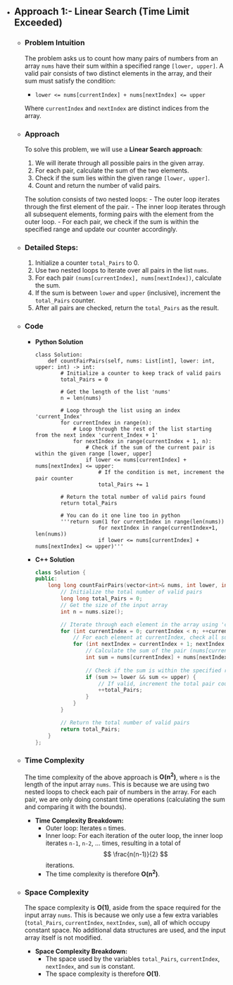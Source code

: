 - ## Approach 1:- Linear Search (Time Limit Exceeded)

    - ### Problem Intuition
        The problem asks us to count how many pairs of numbers from an array `nums` have their sum within a specified range `[lower, upper]`. A valid pair consists of two distinct elements in the array, and their sum must satisfy the condition:  
        - `lower <= nums[currentIndex] + nums[nextIndex] <= upper`
        
        Where `currentIndex` and `nextIndex` are distinct indices from the array.

    - ### Approach
        To solve this problem, we will use a **Linear Search approach**:
        1. We will iterate through all possible pairs in the given array.
        2. For each pair, calculate the sum of the two elements.
        3. Check if the sum lies within the given range `[lower, upper]`.
        4. Count and return the number of valid pairs.

        The solution consists of two nested loops:
            - The outer loop iterates through the first element of the pair.
            - The inner loop iterates through all subsequent elements, forming pairs with the element from the outer loop.
            - For each pair, we check if the sum is within the specified range and update our counter accordingly.

    - ### Detailed Steps:
        1. Initialize a counter `total_Pairs` to 0.
        2. Use two nested loops to iterate over all pairs in the list `nums`.
        3. For each pair `(nums[currentIndex], nums[nextIndex])`, calculate the sum.
        4. If the sum is between `lower` and `upper` (inclusive), increment the `total_Pairs` counter.
        5. After all pairs are checked, return the `total_Pairs` as the result.

    - ### Code
        - **Python Solution**

            ```python3 []
            class Solution:
                def countFairPairs(self, nums: List[int], lower: int, upper: int) -> int:
                    # Initialize a counter to keep track of valid pairs
                    total_Pairs = 0
                    
                    # Get the length of the list 'nums'
                    n = len(nums)

                    # Loop through the list using an index 'current_Index'
                    for currentIndex in range(n):
                        # Loop through the rest of the list starting from the next index 'current_Index + 1'
                        for nextIndex in range(currentIndex + 1, n):
                            # Check if the sum of the current pair is within the given range [lower, upper]
                            if lower <= nums[currentIndex] + nums[nextIndex] <= upper:
                                # If the condition is met, increment the pair counter
                                total_Pairs += 1

                    # Return the total number of valid pairs found
                    return total_Pairs
                
                    # You can do it one line too in python
                    '''return sum(1 for currentIndex in range(len(nums)) 
                                for nextIndex in range(currentIndex+1, len(nums)) 
                                if lower <= nums[currentIndex] + nums[nextIndex] <= upper)'''
            ```
        
        - **C++ Solution**

            ```C++ []
            class Solution {
            public:
                long long countFairPairs(vector<int>& nums, int lower, int upper) {
                    // Initialize the total number of valid pairs
                    long long total_Pairs = 0;
                    // Get the size of the input array
                    int n = nums.size();

                    // Iterate through each element in the array using 'currentIndex'
                    for (int currentIndex = 0; currentIndex < n; ++currentIndex) {
                        // For each element at currentIndex, check all subsequent elements using 'nextIndex'
                        for (int nextIndex = currentIndex + 1; nextIndex < n; ++nextIndex) {
                            // Calculate the sum of the pair (nums[currentIndex], nums[nextIndex])
                            int sum = nums[currentIndex] + nums[nextIndex];
                            
                            // Check if the sum is within the specified range [lower, upper]
                            if (sum >= lower && sum <= upper) {
                                // If valid, increment the total pair count
                                ++total_Pairs;
                            }
                        }
                    }

                    // Return the total number of valid pairs
                    return total_Pairs;
                }
            };
            ```

    - ### Time Complexity
        The time complexity of the above approach is **O(n<sup>2</sup>)**, where `n` is the length of the input array `nums`. This is because we are using two nested loops to check each pair of numbers in the array. For each pair, we are only doing constant time operations (calculating the sum and comparing it with the bounds).

        - **Time Complexity Breakdown:**
            - Outer loop: Iterates `n` times.
            - Inner loop: For each iteration of the outer loop, the inner loop iterates `n-1`, `n-2`, ... times, resulting in a total of $$ \frac{n(n-1)}{2} $$ iterations.
            - The time complexity is therefore **O(n<sup>2</sup>)**.

    - ### Space Complexity
        The space complexity is **O(1)**, aside from the space required for the input array `nums`. This is because we only use a few extra variables (`total_Pairs`, `currentIndex`, `nextIndex`, `sum`), all of which occupy constant space. No additional data structures are used, and the input array itself is not modified.

        - **Space Complexity Breakdown:**
            - The space used by the variables `total_Pairs`, `currentIndex`, `nextIndex`, and `sum` is constant.
            - The space complexity is therefore **O(1)**.